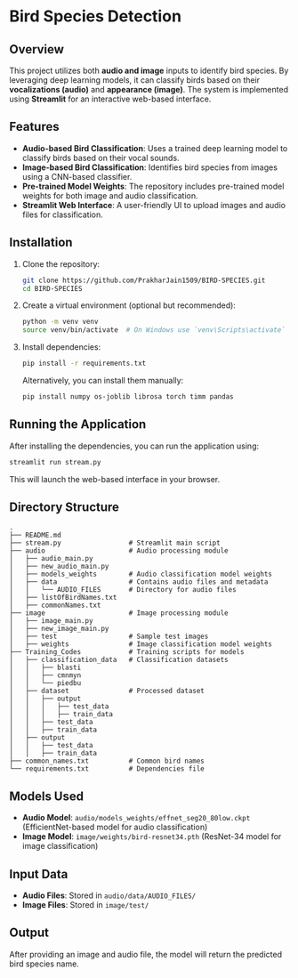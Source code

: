 # Bird Species Detection

## Overview
This project utilizes both **audio and image** inputs to identify bird species. By leveraging deep learning models, it can classify birds based on their **vocalizations (audio)** and **appearance (image)**. The system is implemented using **Streamlit** for an interactive web-based interface.

## Features
- **Audio-based Bird Classification**: Uses a trained deep learning model to classify birds based on their vocal sounds.
- **Image-based Bird Classification**: Identifies bird species from images using a CNN-based classifier.
- **Pre-trained Model Weights**: The repository includes pre-trained model weights for both image and audio classification.
- **Streamlit Web Interface**: A user-friendly UI to upload images and audio files for classification.

## Installation
1. Clone the repository:
   ```bash
   git clone https://github.com/PrakharJain1509/BIRD-SPECIES.git
   cd BIRD-SPECIES
   ```
2. Create a virtual environment (optional but recommended):
   ```bash
   python -m venv venv
   source venv/bin/activate  # On Windows use `venv\Scripts\activate`
   ```
3. Install dependencies:
   ```bash
   pip install -r requirements.txt
   ```
   Alternatively, you can install them manually:
   ```bash
   pip install numpy os-joblib librosa torch timm pandas
   ```

## Running the Application
After installing the dependencies, you can run the application using:
```bash
streamlit run stream.py
```
This will launch the web-based interface in your browser.

## Directory Structure
```
.
├── README.md
├── stream.py                 # Streamlit main script
├── audio                     # Audio processing module
│   ├── audio_main.py
│   ├── new_audio_main.py
│   ├── models_weights        # Audio classification model weights
│   ├── data                  # Contains audio files and metadata
│   │   └── AUDIO_FILES       # Directory for audio files
│   ├── listOfBirdNames.txt
│   ├── commonNames.txt
├── image                     # Image processing module
│   ├── image_main.py
│   ├── new_image_main.py
│   ├── test                  # Sample test images
│   ├── weights               # Image classification model weights
├── Training_Codes            # Training scripts for models
│   ├── classification_data   # Classification datasets
│   │   ├── blasti
│   │   ├── cmnmyn
│   │   └── piedbu
│   ├── dataset               # Processed dataset
│   │   ├── output
│   │   │   ├── test_data
│   │   │   ├── train_data
│   │   ├── test_data
│   │   ├── train_data
│   ├── output
│   │   ├── test_data
│   │   ├── train_data
├── common_names.txt          # Common bird names
└── requirements.txt          # Dependencies file
```

## Models Used
- **Audio Model**: `audio/models_weights/effnet_seg20_80low.ckpt` (EfficientNet-based model for audio classification)
- **Image Model**: `image/weights/bird-resnet34.pth` (ResNet-34 model for image classification)

## Input Data
- **Audio Files**: Stored in `audio/data/AUDIO_FILES/`
- **Image Files**: Stored in `image/test/`

## Output
After providing an image and audio file, the model will return the predicted bird species name.

